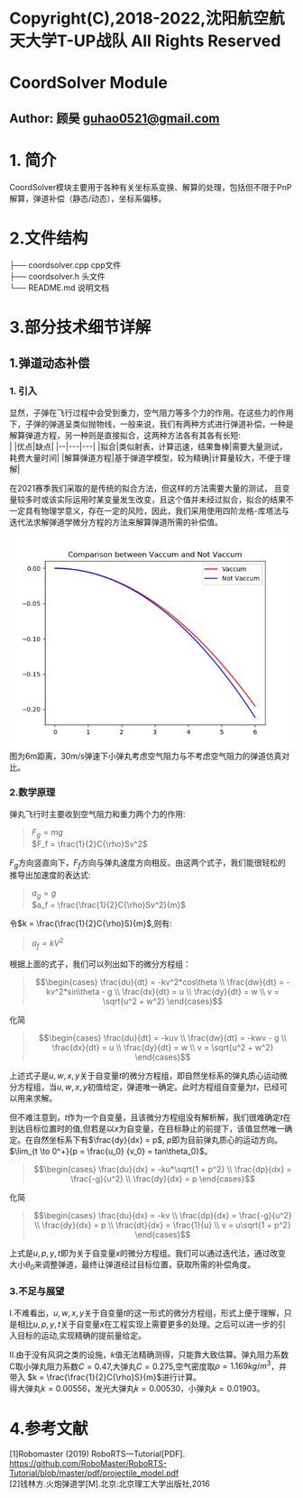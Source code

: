 # Copyright(C),2018-2022,沈阳航空航天大学T-UP战队 All Rights Reserved
# CoordSolver Module
## Author: 顾昊 guhao0521@gmail.com
# 1. 简介
CoordSolver模块主要用于各种有关坐标系变换、解算的处理，包括但不限于PnP解算，弹道补偿（静态/动态），坐标系偏移。
# 2.文件结构
├── coordsolver.cpp cpp文件  
├── coordsolver.h 头文件  
└── README.md 说明文档  
# 3.部分技术细节详解
## 1.弹道动态补偿
### 1. 引入
显然，子弹在飞行过程中会受到重力，空气阻力等多个力的作用。在这些力的作用下，子弹的弹道呈类似抛物线，一般来说，我们有两种方式进行弹道补偿，一种是解算弹道方程，另一种则是直接拟合，这两种方法各有其各有长短:  
|  |优点|缺点|
|--|---|---|
|拟合|类似射表，计算迅速，结果鲁棒|需要大量测试，耗费大量时间|
|解算弹道方程|基于弹道学模型，较为精确|计算量较大，不便于理解|

在2021赛季我们采取的是传统的拟合方法，但这样的方法需要大量的测试，
且变量较多时或该实际运用时某变量发生改变，且这个值并未经过拟合，拟合的结果不一定具有物理学意义，存在一定的风险，因此，我们采用使用四阶龙格-库塔法与迭代法求解弹道学微分方程的方法来解算弹道所需的补偿值。  

![bullet_sim](../docs/bullet_sim.png)    
图为6m距离，30m/s弹速下小弹丸考虑空气阻力与不考虑空气阻力的弹道仿真对比。
### 2.数学原理
弹丸飞行时主要收到空气阻力和重力两个力的作用:
>$F_g = mg$  
>$F_f = \frac{1}{2}C{\rho}Sv^2$  

$F_g$方向竖直向下，$F_f$方向与弹丸速度方向相反。由这两个式子，我们能很轻松的推导出加速度的表达式:

>$a_g = g$  
>$a_f = \frac{\frac{1}{2}C{\rho}Sv^2}{m}$  

令$k = \frac{\frac{1}{2}C{\rho}S}{m}$,则有:
>$a_f = kV^2$  

根据上面的式子，我们可以列出如下的微分方程组：

>$$\begin{cases}
    \frac{du}{dt} = -kv^2*cos\theta \\
    \frac{dw}{dt} = -kv^2*sin\theta - g \\
    \frac{dx}{dt} = u \\
    \frac{dy}{dt} = w \\
    v = \sqrt{u^2 + w^2}
\end{cases}$$

化简

>$$\begin{cases}
    \frac{du}{dt} = -kuv \\
    \frac{dw}{dt} = -kwv - g \\
    \frac{dx}{dt} = u \\
    \frac{dy}{dt} = w \\
    v = \sqrt{u^2 + w^2}
\end{cases}$$

上述式子是$u,w,x,y$关于自变量$t$的微分方程组，即自然坐标系的弹丸质心运动微分方程组，当$u,w,x,y$初值给定，弹道唯一确定。此时方程组自变量为$t$，已经可以用来求解。

但不难注意到，$t$作为一个自变量，且该微分方程组没有解析解，我们很难确定$t$在到达目标位置时的值,但若是以$x$为自变量，在目标静止的前提下，该值显然唯一确定。在自然坐标系下有$\frac{dy}{dx} = p$, $p$即为目前弹丸质心的运动方向。$\lim_{t \to 0^+}{p = \frac{u_0} {v_0} = tan\theta_0}$。
>$$\begin{cases}
    \frac{du}{dx} = -ku*\sqrt{1 + p^2} \\
    \frac{dp}{dx} = \frac{-g}{u^2} \\
    \frac{dy}{dx} = p
\end{cases}$$

化简

>$$\begin{cases}
    \frac{du}{dx} = -kv \\
    \frac{dp}{dx} = \frac{-g}{u^2} \\
    \frac{dy}{dx} = p \\
    \frac{dt}{dx} = \frac{1}{u} \\
    v = u\sqrt{1 + p^2}
\end{cases}$$

上式是$u,p,y,t$即为关于自变量$x$的微分方程组。我们可以通过迭代法，通过改变大小$\theta_0$来调整弹道，最终让弹道经过目标位置，获取所需的补偿角度。

### 3.不足与展望
I.不难看出，$u,w,x,y$关于自变量$t$的这一形式的微分方程组，形式上便于理解，只是相比$u,p,y,t$关于自变量$x$在工程实现上需要更多的处理。之后可以进一步的引入目标的运动,实现精确的提前量给定。 

II.由于没有风洞之类的设施，$k$值无法精确测得，只能靠大致估算。弹丸阻力系数C取小弹丸阻力系数$C = 0.47$,大弹丸$C = 0.275$,空气密度取$\rho = 1.169kg/m^3$，并带入
$k = \frac{\frac{1}{2}C{\rho}S}{m}$进行计算。  
得大弹丸$k = 0.00556$，发光大弹丸$k = 0.00530$，小弹丸$k = 0.01903$。

# 4.参考文献
[1]Robomaster (2019) RoboRTS—Tutorial[PDF].  
https://github.com/RoboMaster/RoboRTS-Tutorial/blob/master/pdf/projectile_model.pdf  
[2]钱林方.火炮弹道学[M].北京:北京理工大学出版社,2016
